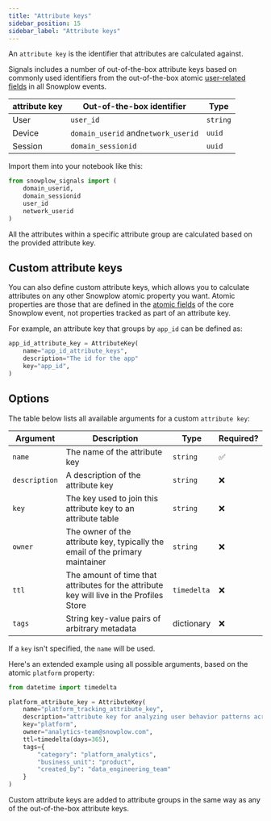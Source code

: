 ```yaml
---
title: "Attribute keys"
sidebar_position: 15
sidebar_label: "Attribute keys"
---
```


An `attribute key` is the identifier that attributes are calculated against.

Signals includes a number of out-of-the-box attribute keys based on commonly used identifiers from the out-of-the-box atomic [user-related fields](/docs/fundamentals/canonical-event/index.md#user-related-fields) in all Snowplow events.

| attribute key  | Out-of-the-box identifier           | Type     |
| -------------- | ----------------------------------- | -------- |
| User           | `user_id`                           | `string` |
| Device         | `domain_userid` and`network_userid` | `uuid`   |
| Session        | `domain_sessionid`                  | `uuid`   |

Import them into your notebook like this:

```python
from snowplow_signals import (
    domain_userid,
    domain_sessionid
    user_id
    network_userid
)
```

All the attributes within a specific attribute group are calculated based on the provided attribute key.

## Custom attribute keys

You can also define custom attribute keys, which allows you to calculate attributes on any other Snowplow atomic property you want. Atomic properties are those that are defined in the [atomic fields](/docs/fundamentals/canonical-event/index.md#atomic-fields) of the core Snowplow event, not properties tracked as part of an attribute key.

For example, an attribute key that groups by `app_id` can be defined as:

```python
app_id_attribute_key = AttributeKey(
    name="app_id_attribute_keys",
    description="The id for the app"
    key="app_id",
)
```

## Options

The table below lists all available arguments for a custom `attribute key`:

| Argument      | Description                                                                              | Type        | Required? |
| ------------- | ---------------------------------------------------------------------------------------- | ----------- | --------- |
| `name`        | The name of the attribute key                                                            | `string`    | ✅         |
| `description` | A description of the attribute key                                                       | `string`    | ❌         |
| `key`         | The key used to join this attribute key to an attribute table                            | `string`    | ❌         |
| `owner`       | The owner of the attribute key, typically the email of the primary maintainer            | `string`    | ❌         |
| `ttl`         | The amount of time that attributes for the attribute key will live in the Profiles Store | `timedelta` | ❌         |
| `tags`        | String key-value pairs of arbitrary metadata                                             | dictionary  | ❌         |

If a `key` isn't specified, the `name` will be used.

Here's an extended example using all possible arguments, based on the atomic `platform` property:

```python
from datetime import timedelta

platform_attribute_key = AttributeKey(
    name="platform_tracking_attribute_key",
    description="attribute key for analyzing user behavior patterns across different platforms (web, mobile, server-side) to understand cross-platform engagement and optimize user experience",
    key="platform",
    owner="analytics-team@snowplow.com",
    ttl=timedelta(days=365),
    tags={
        "category": "platform_analytics",
        "business_unit": "product",
        "created_by": "data_engineering_team"
    }
)
```

Custom attribute keys are added to attribute groups in the same way as any of the out-of-the-box attribute keys.
